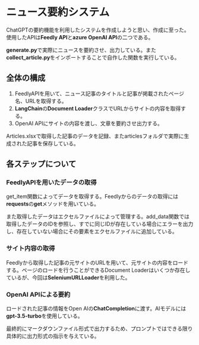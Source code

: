 # ニュース要約システム
ChatGPTの要約機能を利用したシステムを作成しようと思い、作成に至った。
使用したAPIは**Feedly API**と**azure OpenAI API**の二つである。

**generate.py**で実際にニュースを要約させ、出力している。また**collect_article.py**をインポートすることで自作した関数を実行している。
## 全体の構成
1. FeedlyAPIを用いて、ニュース記事のタイトルと記事が掲載されたページ名、URLを取得する。
2. **LangChain**の**Document Loader**クラスでURLからサイトの内容を取得する。
3. OpenAI APIにサイトの内容を渡し、文章を要約させ出力する。
   
Articles.xlsxで取得した記事のデータを記録、またarticlesフォルダで実際に生成された記事を保存している。
## 各ステップについて
### FeedlyAPIを用いたデータの取得
get_item関数によってデータを取得する。Feedlyからのデータの取得には**requests**の**get**メソッドを用いている。

また取得したデータはエクセルファイルによって管理する。add_data関数では取得したデータのIDを参照し、すでに同じIDが存在している場合にエラーを出力し、存在していない場合にその要素をエクセルファイルに追加している。
### サイト内容の取得
Feedlyから取得した記事の元サイトのURLを用いて、元サイトの内容をロードする。ページのロードを行うことができるDocument Loaderはいくつか存在しているが、今回は**SeleniumURLLoader**を利用した。
### OpenAI APIによる要約
ロードされた記事の情報をOpen AIの**ChatCompletion**に渡す。AIモデルには**gpt-3.5-turbo**を使用している。

最終的にマークダウンファイル形式で出力するため、プロンプトではできる限り具体的に出力形式の指示を与えている。
